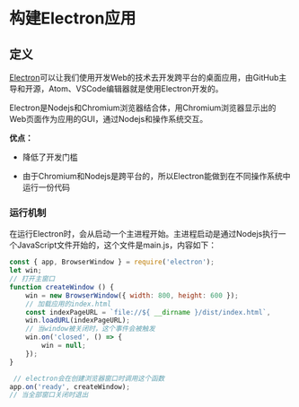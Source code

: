 # 构建Electron应用

## 定义

[Electron](https://electron.atom.io)可以让我们使用开发Web的技术去开发跨平台的桌面应用，由GitHub主导和开源，Atom、VSCode编辑器就是使用Electron开发的。

Electron是Nodejs和Chromium浏览器结合体，用Chromium浏览器显示出的Web页面作为应用的GUI，通过Nodejs和操作系统交互。

**优点：**

- 降低了开发门槛

- 由于Chromium和Nodejs是跨平台的，所以Electron能做到在不同操作系统中运行一份代码

### 运行机制

在运行Electron时，会从启动一个主进程开始。主进程启动是通过Nodejs执行一个JavaScript文件开始的，这个文件是main.js，内容如下：

```js
const { app, BrowserWindow } = require('electron');
let win;
// 打开主窗口
function createWindow () {
    win = new BrowserWindow({ width: 800, height: 600 });
    // 加载应用的index.html
    const indexPageURL = `file://${ __dirname }/dist/index.html`,
    win.loadURL(indexPageURL);
    // 当window被关闭时，这个事件会被触发
    win.on('closed', () => {
        win = null;
    });
}

 // electron会在创建浏览器窗口时调用这个函数
app.on('ready', createWindow);
// 当全部窗口关闭时退出

```